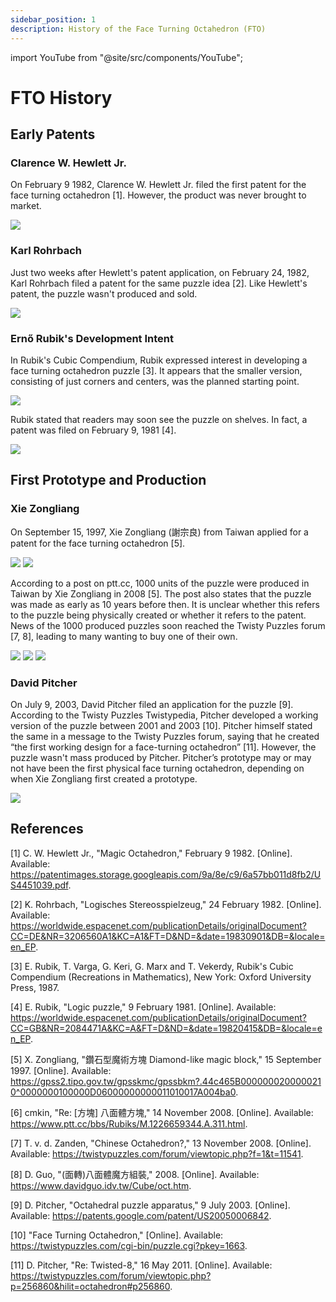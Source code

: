 ```yaml
---
sidebar_position: 1
description: History of the Face Turning Octahedron (FTO)
---
```


import YouTube from "@site/src/components/YouTube";

# FTO History

## Early Patents

### Clarence W. Hewlett Jr.

On February 9 1982, Clarence W. Hewlett Jr. filed the first patent for the face turning octahedron [1]. However, the product was never brought to market.

![](img/Hardware/Hewlett.png)

### Karl Rohrbach

Just two weeks after Hewlett's patent application, on February 24, 1982, Karl Rohrbach filed a patent for the same puzzle idea [2]. Like Hewlett's patent, the puzzle wasn't produced and sold.

![](img/Hardware/Rohrbach.png)

### Ernő Rubik's Development Intent

In Rubik's Cubic Compendium, Rubik expressed interest in developing a face turning octahedron puzzle [3]. It appears that the smaller version, consisting of just corners and centers, was the planned starting point.

![](img/Hardware/Rubik.png)

Rubik stated that readers may soon see the puzzle on shelves. In fact, a patent was filed on February 9, 1981 [4].

![](img/Hardware/Rubik2.png)

## First Prototype and Production

### Xie Zongliang

On September 15, 1997, Xie Zongliang (謝宗良) from Taiwan applied for a patent for the face turning octahedron [5].

![](img/Hardware/Xie.png)
![](img/Hardware/Xie2.png)

According to a post on ptt.cc, 1000 units of the puzzle were produced in Taiwan by Xie Zongliang in 2008 [5]. The post also states that the puzzle was made as early as 10 years before then. It is unclear whether this refers to the puzzle being physically created or whether it refers to the patent. News of the 1000 produced puzzles soon reached the Twisty Puzzles forum [7, 8], leading to many wanting to buy one of their own.

![](img/Hardware/Xie3.png)
![](img/Hardware/Xie4.png)
![](img/Hardware/Xie5.png)

<YouTube embedId="BFSorFjezO8" />

### David Pitcher

On July 9, 2003, David Pitcher filed an application for the puzzle [9]. According to the Twisty Puzzles Twistypedia, Pitcher developed a working version of the puzzle between 2001 and 2003 [10]. Pitcher himself stated the same in a message to the Twisty Puzzles forum, saying that he created “the first working design for a face-turning octahedron” [11]. However, the puzzle wasn't mass produced by Pitcher. Pitcher’s prototype may or may not have been the first physical face turning octahedron, depending on when Xie Zongliang first created a prototype.

![](img/Hardware/Pitcher.png)

## References

[1] C. W. Hewlett Jr., "Magic Octahedron," February 9 1982. [Online]. Available: https://patentimages.storage.googleapis.com/9a/8e/c9/6a57bb011d8fb2/US4451039.pdf.

[2] K. Rohrbach, "Logisches Stereosspielzeug," 24 February 1982. [Online]. Available: https://worldwide.espacenet.com/publicationDetails/originalDocument?CC=DE&NR=3206560A1&KC=A1&FT=D&ND=&date=19830901&DB=&locale=en_EP.

[3] E. Rubik, T. Varga, G. Keri, G. Marx and T. Vekerdy, Rubik's Cubic Compendium (Recreations in Mathematics), New York: Oxford University Press, 1987.

[4] E. Rubik, "Logic puzzle," 9 February 1981. [Online]. Available: https://worldwide.espacenet.com/publicationDetails/originalDocument?CC=GB&NR=2084471A&KC=A&FT=D&ND=&date=19820415&DB=&locale=en_EP.

[5] X. Zongliang, "鑽石型魔術方塊 Diamond-like magic block," 15 September 1997. [Online]. Available: https://gpss2.tipo.gov.tw/gpsskmc/gpssbkm?.44c465B0000000200000210^0000000100000D06000000000011010017A004ba0.

[6] cmkin, "Re: [方塊] 八面體方塊," 14 November 2008. [Online]. Available: https://www.ptt.cc/bbs/Rubiks/M.1226659344.A.311.html.

[7] T. v. d. Zanden, "Chinese Octahedron?," 13 November 2008. [Online]. Available: https://twistypuzzles.com/forum/viewtopic.php?f=1&t=11541.

[8] D. Guo, "(面轉)八面體魔方組裝," 2008. [Online]. Available: https://www.davidguo.idv.tw/Cube/oct.htm.

[9] D. Pitcher, "Octahedral puzzle apparatus," 9 July 2003. [Online]. Available: https://patents.google.com/patent/US20050006842.

[10] "Face Turning Octahedron," [Online]. Available: https://twistypuzzles.com/cgi-bin/puzzle.cgi?pkey=1663.

[11] D. Pitcher, "Re: Twisted-8," 16 May 2011. [Online]. Available: https://twistypuzzles.com/forum/viewtopic.php?p=256860&hilit=octahedron#p256860.
